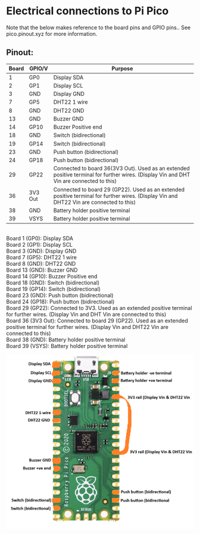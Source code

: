 # Electrical connections to Pi Pico
Note that the below makes reference to the board pins and GPIO pins.. See pico.pinout.xyz for more information.

## Pinout:
|Board|GPIO/V|Purpose|
|-|-|-|
|1|GP0|Display SDA|
|2|GP1|Display SCL|
|3|GND|Display GND |
|7|GP5|DHT22 1 wire |
|8|GND|DHT22 GND|
|13|GND|Buzzer GND|
|14|GP10|Buzzer Positive end|
|18|GND|Switch (bidirectional)|
|19|GP14|Switch (bidirectional)|
|23|GND|Push button (bidirectional)|
|24|GP18|Push button (bidirectional)|
|29|GP22|Connected to board 36(3V3 Out). Used as an extended positive terminal for further wires. (Display Vin and DHT Vin are connected to this)|
|36|3V3 Out|Connected to board 29 (GP22). Used as an extended positive terminal for further wires. (Display Vin and DHT22 Vin are connected to this)|
|38|GND|Battery holder positive terminal|
|39|VSYS|Battery holder positive terminal|




<BR>Board 1 (GP0): Display SDA
<br>Board 2 (GP1): Display SCL
<br>Board 3 (GND): Display GND 
<br>Board 7 (GP5): DHT22 1 wire 
<br>Board 8 (GND): DHT22 GND
<br>Board 13 (GND): Buzzer GND
<br>Board 14 (GP10): Buzzer Positive end
<br>Board 18 (GND): Switch (bidirectional)
<br>Board 19 (GP14): Switch (bidirectional)
<br>Board 23 (GND): Push button (bidirectional)
<br>Board 24 (GP18): Push button (bidirectional)
<br>Board 29 (GP22): Connected to 3V3. Used as an extended positive terminal for further wires. (Display Vin and DHT Vin are connected to this)
<br>Board 36 (3V3 Out): Connected to board 29 (GP22). Used as an extended positive terminal for further wires. (Display Vin and DHT22 Vin are connected to this)
<br>Board 38 (GND): Battery holder positive terminal
<br>Board 39 (VSYS): Battery holder positive terminal

![Electrical Connections](https://github.com/Technology-for-the-Poorest-Billion/2024-ideabatic-beam/blob/main/ElectricalConnections.png)
